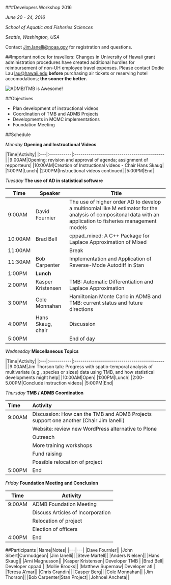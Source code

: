 ###Developers Workshop 2016

*June 20 - 24, 2016*

*School of Aquatic and Fisheries Sciences*

*Seattle, Washington, USA*

Contact Jim.Ianelli@noaa.gov for registration and questions.

##Important notice for travellers:
Changes in University of Hawaii grant administration procedures have created additional hurdles for reimbursement of non-UH employee travel expenses. Please contact Dodie Lau lau@hawaii.edu __before__ purchasing air tickets or reserving hotel accomodations; __the sooner the better.__


![ADMB/TMB is Awesome!](http://cdn.collider.com/wp-content/uploads/2015/04/star-wars-7-force-awakens-r2d2-bb8-600x600.jpeg "jpeg")

##Objectives
* Plan development of instructional videos
* Coordination of TMB and ADMB Projects
* Developments in MCMC implementations
* Foundation Meeting

##Schedule

_Monday_ __Opening and Instructional Videos__

|Time|Activity|
|:---|:-----------|:--------------------------------------------|
|9:00AM|Opening: revision and approval of agenda; assignment of repporteurs|
|10:00AM|Creation of Instructional videos - Chair Hans Skaug|
|1:00PM|Lunch|
|2:00PM|Instructional videos continued|
|5:00PM|End|

_Tuesday_ __The use of AD in statistical software__

|Time|Speaker|Title|
|---|-----------|--------------------------------------------|
|9:00AM|David Fournier |The use of higher order AD to develop a multinomial like M estimator for the analysis of compositonal data with an application to fisheries management models |
|10:00AM|Brad Bell|cppad_mixed: A C++ Package for Laplace Approximation of Mixed |
|11:00AM||Break |
|11:30AM|Bob Carpenter|Implementation and Application of Reverse-Mode Autodiff in Stan|
|1:00PM| **Lunch** |
|2:00PM|Kasper Kristensen |TMB: Automatic Differentiation and Laplace Approximation|
|3:00PM|Cole Monnahan|Hamiltonian Monte Carlo in ADMB and TMB: current status and future directions|
|4:00PM|Hans Skaug, chair|Discussion|
|5:00PM||End of day|

_Wednesday_ __Miscellaneous Topics__

|Time|Activity|
|:---|:-----------|:--------------------------------------------|
|9:00AM|Jim Thorson talk: Progress with spatio-temporal analysis of multivariate  (e.g., species or sizes) data using TMB, and how statistical developments might help|
|10:00AM|Open|
|1:00PM|Lunch|
|2:00-5.00PM|Conclude instruction videos|
|5:00PM|End|

_Thursday_ __TMB / ADMB Coordination__

|Time|Activity|
|:---|:--------------------------------------------|
|9:00AM|Discussion: How can the TMB and ADMB Projects support one another (Chair Jim Ianelli)|
| |Website: review new WordPress alternative to Plone|
| |Outreach|
| |More training workshops|
| |Fund raising|
| |Possible relocation of project|
|5:00PM|End|

_Friday_ __Foundation Meeting and Conclusion__

|Time|Activity|
|---|---|
|9:00AM|ADMB Foundation Meeting|
||Discuss Articles of Incorporation|
||Relocation of project|
||Election of officers|
|4:00PM|End|


##Participants
|Name|Notes|
|---|---|
|Dave Fournier||
|John Sibert|Curmudgeon|
|Jim Ianelli||
|Steve Martell||
|Anders Nielsen||
|Hans Skaug||
|Arni Magnusson||
|Kasper Kristensen| Developer TMB | 
|Brad Bell| Developer cppad |
|Mollie Brooks||
|Matthew Supernaw| Developer atl |
|Teresa A'mar||
|Chris Grandin||
|Casper Berg||
|Cole Monnahan||
|Jim Thorson||
|Bob Carpenter|Stan Project|
|Johnoel Ancheta||
